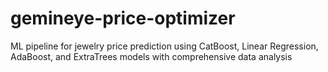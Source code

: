 # gemineye-price-optimizer
ML pipeline for jewelry price prediction using CatBoost, Linear Regression, AdaBoost, and ExtraTrees models with comprehensive data analysis

